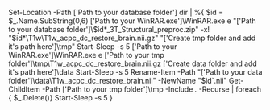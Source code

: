Set-Location -Path ['Path to your database folder']
 dir | %{
 $id = $_.Name.SubString(0,6)
 ['Path to your WinRAR.exe']\WinRAR.exe e "['Path to your database folder']\$id*_3T_Structural_preproc.zip" -x! "$id*\T1w\T1w_acpc_dc_restore_brain.nii.gz" "['Create tmp folder and add it's path here']\tmp"
 Start-Sleep -s 5
 ['Path to your WinRAR.exe']\WinRAR.exe e ['Path to your tmp folder']\tmp\T1w_acpc_dc_restore_brain.nii.gz ['Create data folder and add it's path here']\data
 Start-Sleep -s 5
 Rename-Item -Path "['Path to your data folder']\data\T1w_acpc_dc_restore_brain.nii" -NewName "$id`.nii"
 Get-ChildItem -Path ['Path to your tmp folder']\tmp -Include *.* -Recurse | foreach { $_.Delete()}
 Start-Sleep -s 5
 }